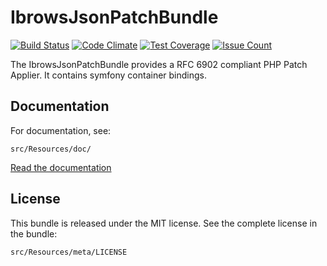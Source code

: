 # IbrowsJsonPatchBundle
[![Build Status](https://travis-ci.org/ibrows/json-patch.svg?branch=master)](https://travis-ci.org/ibrows/json-patch)
[![Code Climate](https://codeclimate.com/github/ibrows/json-patch/badges/gpa.svg)](https://codeclimate.com/github/ibrows/json-patch)
[![Test Coverage](https://codeclimate.com/github/ibrows/json-patch/badges/coverage.svg)](https://codeclimate.com/github/ibrows/json-patch/coverage)
[![Issue Count](https://codeclimate.com/github/ibrows/json-patch/badges/issue_count.svg)](https://codeclimate.com/github/ibrows/json-patch)

The IbrowsJsonPatchBundle provides a RFC 6902 compliant PHP Patch Applier. It contains symfony container bindings.

## Documentation
For documentation, see:

    src/Resources/doc/

[Read the documentation](src/Resources/doc/index.md)

## License

This bundle is released under the MIT license. See the complete license in the
bundle:

    src/Resources/meta/LICENSE
